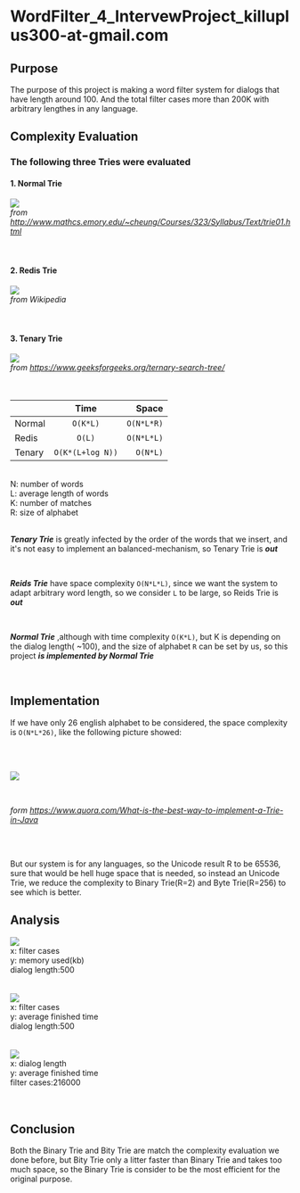 # WordFilter_4_IntervewProject_killuplus300-at-gmail.com
## Purpose ##
The purpose of this project is making a word filter system for dialogs that have length around 100. And the total filter cases more than 200K with arbitrary lengthes in any language.  


## Complexity Evaluation ##
### The following three Tries were evaluated ###
#### 1. Normal Trie ####
![](https://i.imgur.com/BQ6VJ03.png) <br/>
*from http://www.mathcs.emory.edu/~cheung/Courses/323/Syllabus/Text/trie01.html*
<br/>
<br/>
<br/>
#### 2. Redis Trie ####
![](https://i.imgur.com/8LKCr0t.png) <br/>
*from Wikipedia*
<br/>
<br/>
<br/>
#### 3. Tenary Trie ####
![](https://i.imgur.com/Ky4ItGl.png) <br/>
*from https://www.geeksforgeeks.org/ternary-search-tree/*
<br/>
<br/>
<br/>

|               |Time             |Space       |
| ------------- |:---------------:|-----------:|
| Normal        | `O(K*L)`        | `O(N*L*R)` |
| Redis         | `O(L)`          | `O(N*L*L)` |
| Tenary        | `O(K*(L+log N))`| `O(N*L)`   |

<br/>
N: number of words<br/>
L: average length of words<br/>
K: number of matches<br/>
R: size of alphabet<br/>
<br/>

***Tenary Trie*** is greatly infected by the order of the words that we insert, and it's not easy to implement an balanced-mechanism, so Tenary Trie is ***out***

<br/>

***Reids Trie*** have space complexity `O(N*L*L)`, since we want the system to adapt arbitrary word length, so we consider `L` to be large, so Reids Trie is ***out***

<br/>

***Normal Trie*** ,although with time complexity `O(K*L)`, but K is depending on the dialog length( ~100), and the size of alphabet `R` can be set by us, so this project ***is implemented by Normal Trie***

<br/>

## Implementation ##
If we have only 26 english alphabet to be considered, the space complexity is `O(N*L*26)`, like the following picture showed:

<br/>
<br/>

![](https://i.imgur.com/HKZjU9d.png) 

<br/>

*form https://www.quora.com/What-is-the-best-way-to-implement-a-Trie-in-Java*

<br/>
<br/>

But our system is for any languages, so the Unicode result R to be 65536, sure that would be hell huge space that is needed, so instead an Unicode Trie, we reduce the complexity to Binary Trie(R=2) and Byte Trie(R=256) to see which is better.<br/>


## Analysis ##

![](https://i.imgur.com/yR8B93O.png) <br/>
x: filter cases<br/>
y: memory used(kb)<br/>
dialog length:500<br/>
<br/>
<br/>
![](https://i.imgur.com/HcpftLz.png) <br/>
x: filter cases<br/>
y: average finished time<br/>
dialog length:500<br/>
<br/>
<br/>
![](https://i.imgur.com/5EofnaC.png) <br/>
x: dialog length<br/>
y: average finished time<br/>
filter cases:216000<br/>
<br/>
<br/>

## Conclusion ##
Both the Binary Trie and Bity Trie are match the complexity evaluation we done before, but Bity Trie only a litter faster than Binary Trie and takes too much space, so the Binary Trie is consider to be the most efficient for the original purpose.
<br/>
<br/>
<br/>
